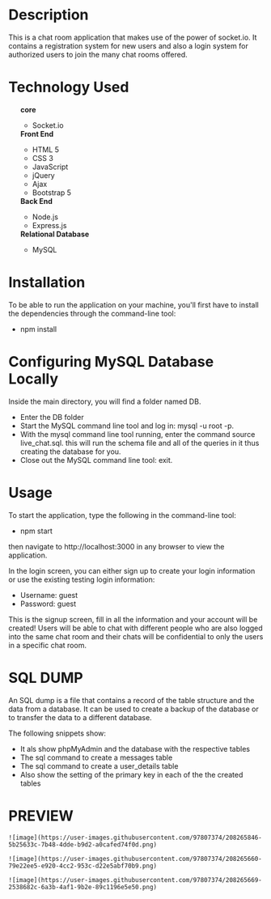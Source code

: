 <!DOCTYPE html>
<html lang="en">

<body>
    <strong>
        <h1>Description</h1>
    </strong>
    <p>This is a chat room application that makes use of the power of socket.io. It contains a registration system for
        new users and also a login system for authorized users to join the many chat rooms offered. </p>
    <strong>
        <h1>Technology Used</h1>
    </strong>
    <ul>
        <strong>core</strong>
        <ul>
            <li>Socket.io</li>
        </ul>
        <strong>Front End</strong>
        <ul>
            <li>HTML 5</li>
            <li>CSS 3</li>
            <li>JavaScript</li>
            <li>jQuery</li>
            <li>Ajax</li>
            <li>Bootstrap 5</li>
        </ul>
        <strong>Back End</strong>
        <ul>
            <li>Node.js</li>
            <li>Express.js</li>
        </ul>
        <strong>Relational Database</strong>
        <ul>
            <li>MySQL</li>
        </ul>
    </ul>
    <strong>
        <h1>Installation</h1>
    </strong>
    <p>
        To be able to run the application on your machine, you'll first have to install the dependencies through the
        command-line tool:
    </p>
    <span>
        <ul>
            <li>
                npm install
            </li>
        </ul>
    </span>
    <strong>
        <h1>Configuring MySQL Database Locally</h1>
    </strong>
    <p>Inside the main directory, you will find a folder named DB.</p>
    <ul>
        <li>Enter the DB folder</li>
        <li>Start the MySQL command line tool and log in: mysql -u root -p.</li>
        <li>With the mysql command line tool running, enter the command source live_chat.sql. this will run the schema
            file and all of the queries in it thus creating the database for you.</li>
        <li>Close out the MySQL command line tool: exit.</li>
    </ul>
    <strong>
        <h1>Usage</h1>
    </strong>
    <p>
        To start the application, type the following in the command-line tool:
    </p><span>
        <ul>
            <li>
                npm start
            </li>
        </ul>
    </span>
    <p>then navigate to http://localhost:3000 in any browser to view the application.</p>
    <p>In the login screen, you can either sign up to create your login information or use the existing testing login
        information:</p>
    <ul>
        <li>Username: guest</li>
        <li>Password: guest</li>
    </ul>
    <p>This is the signup screen, fill in all the information and your account will be created! Users will be able to
        chat with different people who are also logged into the same chat room and their chats will be confidential to
        only the users in a specific chat room.</p>
    <strong>
        <h1>SQL DUMP</h1>
    </strong>
    <p>An SQL dump is a file that contains a record of the table structure and the data from a database. It can be used
        to create a backup of the database or to transfer the data to a different database.</p>
    <p>The following snippets show:</p>
    <ul>
        <li>It als show phpMyAdmin and the database with the respective tables</li>
        <li>The sql command to create a messages table</li>
        <li>The sql command to create a user_details table</li>
        <li>Also show the setting of the primary key in each of the the created tables</li>
    </ul>
</body>

</html>
 <strong>
        <h1>PREVIEW</h1>
    </strong>

    ![image](https://user-images.githubusercontent.com/97807374/208265846-5b25633c-7b48-4dde-b9d2-a0cafed74f0d.png)
    
    ![image](https://user-images.githubusercontent.com/97807374/208265660-79e22ee5-e920-4cc2-953c-d22e5abf70b9.png)
    
    ![image](https://user-images.githubusercontent.com/97807374/208265669-2538682c-6a3b-4af1-9b2e-89c1196e5e50.png)
